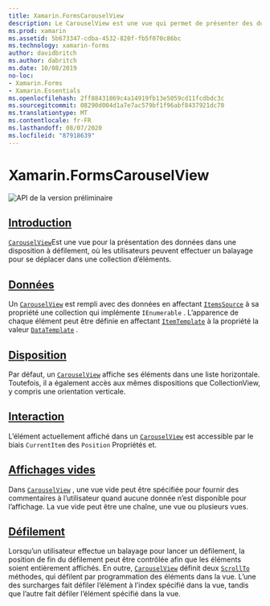 ```yaml
---
title: Xamarin.FormsCarouselView
description: Le CarouselView est une vue qui permet de présenter des données dans une disposition à défilement, où les utilisateurs peuvent faire glisser pour parcourir une collection d’éléments.
ms.prod: xamarin
ms.assetid: 5b673347-cdba-4532-820f-fb5f070c86bc
ms.technology: xamarin-forms
author: davidbritch
ms.author: dabritch
ms.date: 10/08/2019
no-loc:
- Xamarin.Forms
- Xamarin.Essentials
ms.openlocfilehash: 2ff88431869c4a14919fb13e5059cd11fcdbdc3c
ms.sourcegitcommit: 08290d004d1a7e7ac579bf1f96abf8437921dc70
ms.translationtype: MT
ms.contentlocale: fr-FR
ms.lasthandoff: 08/07/2020
ms.locfileid: "87918639"
---
```

# <a name="no-locxamarinforms-carouselview"></a>Xamarin.FormsCarouselView

![API de la version préliminaire](~/media/shared/preview.png)

## <a name="introduction"></a>[Introduction](introduction.md)

[`CarouselView`](xref:Xamarin.Forms.CarouselView)Est une vue pour la présentation des données dans une disposition à défilement, où les utilisateurs peuvent effectuer un balayage pour se déplacer dans une collection d’éléments.

## <a name="data"></a>[Données](populate-data.md)

Un [`CarouselView`](xref:Xamarin.Forms.CarouselView) est rempli avec des données en affectant [`ItemsSource`](xref:Xamarin.Forms.ItemsView.ItemsSource) à sa propriété une collection qui implémente `IEnumerable` . L’apparence de chaque élément peut être définie en affectant [`ItemTemplate`](xref:Xamarin.Forms.ItemsView.ItemTemplate) à la propriété la valeur [`DataTemplate`](xref:Xamarin.Forms.DataTemplate) .

## <a name="layout"></a>[Disposition](layout.md)

Par défaut, un [`CarouselView`](xref:Xamarin.Forms.CarouselView) affiche ses éléments dans une liste horizontale. Toutefois, il a également accès aux mêmes dispositions que CollectionView, y compris une orientation verticale.

## <a name="interaction"></a>[Interaction](interaction.md)

L’élément actuellement affiché dans un [`CarouselView`](xref:Xamarin.Forms.CarouselView) est accessible par le biais `CurrentItem` des `Position` Propriétés et.

## <a name="empty-views"></a>[Affichages vides](emptyview.md)

Dans [`CarouselView`](xref:Xamarin.Forms.CarouselView) , une vue vide peut être spécifiée pour fournir des commentaires à l’utilisateur quand aucune donnée n’est disponible pour l’affichage. La vue vide peut être une chaîne, une vue ou plusieurs vues.

## <a name="scrolling"></a>[Défilement](scrolling.md)

Lorsqu’un utilisateur effectue un balayage pour lancer un défilement, la position de fin du défilement peut être contrôlée afin que les éléments soient entièrement affichés. En outre, [`CarouselView`](xref:Xamarin.Forms.CarouselView) définit deux [`ScrollTo`](xref:Xamarin.Forms.ItemsView.ScrollTo*) méthodes, qui défilent par programmation des éléments dans la vue. L’une des surcharges fait défiler l’élément à l’index spécifié dans la vue, tandis que l’autre fait défiler l’élément spécifié dans la vue.

